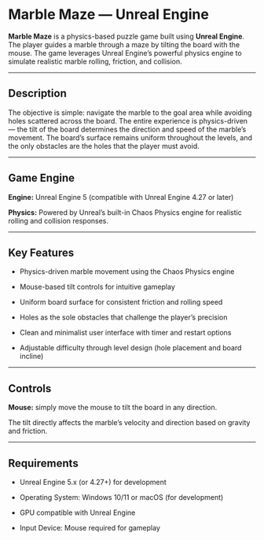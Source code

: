 # Marble Maze — Unreal Engine



**Marble Maze** is a physics-based puzzle game built using **Unreal Engine**. The player guides a marble through a maze by tilting the board with the mouse. The game leverages Unreal Engine’s powerful physics engine to simulate realistic marble rolling, friction, and collision.



---



## Description



The objective is simple: navigate the marble to the goal area while avoiding holes scattered across the board. The entire experience is physics-driven — the tilt of the board determines the direction and speed of the marble’s movement. The board’s surface remains uniform throughout the levels, and the only obstacles are the holes that the player must avoid.



---



## Game Engine



 **Engine:** Unreal Engine 5 (compatible with Unreal Engine 4.27 or later)

**Physics:** Powered by Unreal’s built-in Chaos Physics engine for realistic rolling and collision responses.



---



## Key Features



- Physics-driven marble movement using the Chaos Physics engine

- Mouse-based tilt controls for intuitive gameplay

- Uniform board surface for consistent friction and rolling speed

- Holes as the sole obstacles that challenge the player’s precision

- Clean and minimalist user interface with timer and restart options

- Adjustable difficulty through level design (hole placement and board incline)



---



## Controls



**Mouse:** simply move the mouse to tilt the board in any direction.

The tilt directly affects the marble’s velocity and direction based on gravity and friction.



---



## Requirements



- Unreal Engine 5.x (or 4.27+) for development

- Operating System: Windows 10/11 or macOS (for development)

- GPU compatible with Unreal Engine

- Input Device: Mouse required for gameplay





